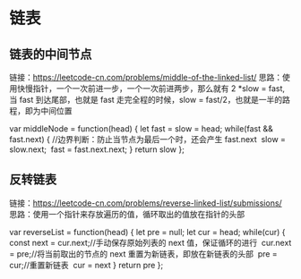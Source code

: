 <!--
 * @Author: ChenPeng
 * @LastEditors: ChenPeng
 * @LastEditTime: 2021-09-01 23:53:21
-->

# 链表

## 链表的中间节点

链接：https://leetcode-cn.com/problems/middle-of-the-linked-list/
思路：使用快慢指针，一个一次前进一步，一个一次前进两步，那么就有 2 \*slow = fast,当 fast 到达尾部，也就是 fast 走完全程的时候，slow = fast/2，也就是一半的路程，即为中间位置

var middleNode = function(head) {
let fast = slow = head;
while(fast && fast.next) { //边界判断：防止当节点为最后一个时，还会产生 fast.next
​ slow = slow.next;
​ fast = fast.next.next;
}
return slow
};

## 反转链表

链接：https://leetcode-cn.com/problems/reverse-linked-list/submissions/
思路：使用一个指针来存放遍历的值，循环取出的值放在指针的头部

var reverseList = function(head) {
let pre = null;
let cur = head;
while(cur) {
​ const next = cur.next;//手动保存原始列表的 next 值，保证循环的进行
​ cur.next = pre;//将当前取出的节点的 next 重置为新链表，即放在新链表的头部
​ pre = cur;//重置新链表
​ cur = next
}
return pre
};
